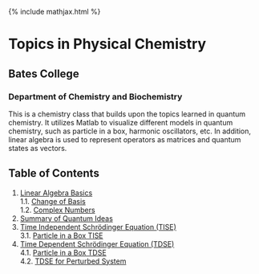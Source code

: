 {% include mathjax.html %}

# Topics in Physical Chemistry

## Bates College

### Department of Chemistry and Biochemistry
This is a chemistry class that builds upon the topics learned in quantum chemistry. It utilizes Matlab to visualize different models in quantum chemistry, such as particle in a box, harmonic oscillators, etc. In addition, linear algebra is used to represent operators as matrices and quantum states as vectors.

## Table of Contents

1. [Linear Algebra Basics](Linear_Algebra.md)\
    1.1. [Change of Basis](Change_Basis.md)\
    1.2. [Complex Numbers](Complex_Numbers.md) 
2. [Summary of Quantum Ideas](Quantum_ideas.md)
3. [Time Independent Schrödinger Equation (TISE)](TISE.md)\
    3.1. [Particle in a Box TISE](PIB.md)
4. [Time Dependent Schrödinger Equation (TDSE)](TDSE.md)\
    4.1. [Particle in a Box TDSE](PIB_TDSE.md)\
    4.2. [TDSE for Perturbed System](TDSE_PS.md)
